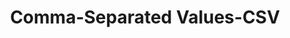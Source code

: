 ---
title: "Comma-Separated Values-CSV"

categories: ['']

tags: ['Comma', 'Separated', 'Values', 'CSV']

arabic: ['قيم مفصولة بفواصل']

publishers: ['معجم مصطلحات التعلم الآلي والتعلم العميق وعلم البيانات']

types: "word"

slug: ""
---